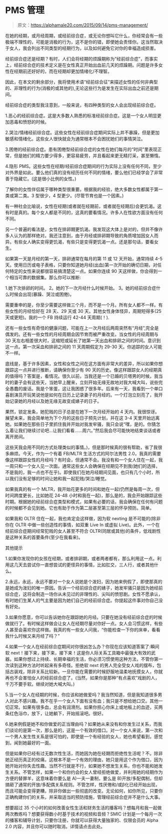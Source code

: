 # PMS 管理

> 原文：<https://alphamale20.com/2015/09/14/pms-management/>

在她的经期，或月经周期，或经前综合症，或无论你想叫它什么，你经常会有一些极端不理性的，可能是消极的行为，这不是你的错，即使她会责怪你。这当然取决于女人，我会列出不同类型的经期行为，以及如何避免它对你的幸福造成损害。

经前综合症还是经期？有时，人们会将经期的烦躁期称为“经前综合症”，而事实上，经前综合症的技术定义是在女性真正开始出血前几天的烦躁期。问题是许多女性在经期前还好好的，而在经期却更加情绪化/不理智。

因此，在本文的剩余部分，我将使用术语“经前综合征”来描述女性的任何非典型的、非理性的行为(消极的或其他的),无论这些行为是发生在实际出血之前还是期间。

经前综合症的类型我注意到，一般来说，有四种类型的女人会出现经前综合症。

1.恶心的经前综合症。这是大多数人熟悉的标准经前综合症。这是一个女人明显更加恶毒和愤怒的时候。

2.哭泣/情绪经前综合症。这些女性在经前综合症期间实际上并不暴躁，但是更加敏感和情绪化。这些女人很快就会为通常根本不会困扰她们的事情哭泣。

3.困倦的经前综合症。患有困倦型经前综合症的女性在她们每月的“时间”里表现正常，但是她们的精力要少得多，更容易疲劳，并且看起来更无精打采，甚至懒惰。

4.隐形 PMS。这些女性在经期/经前综合症期间的行为实际上没有任何不同，至少对外界是如此。要么他们真的没有经历任何不同的情绪，要么他们已经学会了非常善于隐藏它。(这是很小比例的女性。)

了解你的女性伴侣属于哪种类型很重要。根据我的经验，绝大多数女性都属于第一类或第二类。3 型很少，4 型更少。(尽管节育也是一个因素。)

有一种社会比喻说，女性在经期(或者就在经期前，或者就在经期后)会更饥渴。这有时是真的。每个女人都是不同的，这真的要看情况。许多人在性欲方面没有任何不同。

另一个普遍的看法是，女性在排卵期更饥渴。我发现这大体上是对的，但并不像许多人认为的那样绝对。我还注意到，由于月经或排卵期导致的角质增加因女人而异。有些女人确实变得更饥渴，有些只是变得更饥渴一点。还是那句话，要看女生。

如果第一天是月经的第一天，排卵通常在每月的第 11 或 12 天开始，通常持续 4-5 天。使用日历或电子表格，只要你知道她月经(出血)第一次开始的确切日期，对任何特定的女性来说都很容易搞清楚这一点。如果你连续 90 天这样做，你会得到一个相当可靠的数据集。那么你可以推断:

1.她下次排卵的时间。
2。她的下一次月经什么时候开始。
3。她的经前综合症什么时候会出现(暴躁、哭泣或困倦)。

需要重申的是，你至少需要这样做三个月，而不是一个月。所有女人都不一样。有些女性的月经恰好在 28 天、29 天或 30 天。其他女性身体怪异，周期短得多(25 天或更短)。我的一个 FB 持续运行 42-44 天周期(！).

还有一些女性有奇怪的健康问题，可能在上一次月经后两周突然有“月经”,完全是偶发的。还有一些女性的月经周期会因节育而被严重改变。当女性的月经周期与 30 天左右相差很大时，这缩短或延长了她第一天出血和排卵之间的时间。意识到这一点。第一次采血和排卵之间的 11 天周期假定为 29-30 天。你追踪的女人可能不一样。

底线是，基于许多因素，女性和女性之间在这方面有非常大的差异，所以如果你想跟踪这一点并进行推断，请确保你至少有 90 天的历史。像这样跟踪女人的经期真的值得吗？答案是，看情况。很久以前，当我还是一个已婚的贝塔男的时候，我当时的妻子会有这些天，当她早上醒来，立刻开始无缘无故地对我大喊大叫，说些完全愚蠢的废话。我是个笨蛋，这让我困惑了很多年。后来有一天，我看到一个单口喜剧演员开玩笑说他是如何在日历上记录妻子的月经的。一个灯泡立刻亮了，我开始记录她的月经以及她无缘无故变成婊子的日子。

果然，锁定发条，她犯贱的日子总是在她下一次月经开始的 4 天内。我很惊讶。展望未来，我会简单地为下个月的这些日子预先计划，并在这 3-4 天里开始远离她。如果她在那些日子里抓住我并开始对我发牢骚，我只会说“嘿，是的。你猜怎么着让我们继续讨论吧...让我们看看......周六。”然后我会尽可能快地结束谈话或者离开房间。

这些天我会用不同的方式处理类似的事情。)，但是那时候真的很有帮助，省了我很多麻烦。今天，作为一个有着 FB/MLTR 生活方式的阿尔法男性 2.0，我真的需要像这样跟踪女性的月经吗？有时会，但通常不会。我没有和一个女人住在一起，我一周只和一个女人见一次面。通常这些女人会确保在经期见不到我(她们的选择，不是我的，我一点也不在乎)。即使我们在她月经期间见面，也只有几个小时，所以我们没有足够的时间让她和我一起犯贱/哭泣/睡觉。

如果我真的有一个 MLTR，我开始花更多的时间和她在一起(仍然是每周一次，但时间跨度更长，比如她花 24-48 小时和我在一起)，那么是的，我会开始跟踪这些时期。根据她的经前综合症类型和模式，如果有必要的话，我会确保在任何有问题的时候都不会见到她。它也有助于作为第二层甚至第三层的怀孕预防。简单。

如果我和 OLTR 住在一起，我也肯定会这样做，因为软 nexting 是不可能的(除非你在 OLTR 中做一些创造性的事情，如双重 Live In 或虚拟 Live)。此外，一个在经前综合症期间经常犯贱的女人甚至不符合 OLTR(同居或其他)的条件，低戏剧性是这种关系的首要条件(至少在我看来)。

其他提示

1.如果你发现你的女孩在经期，或者排卵期，或者两者都有，那么利用这一点。利用这几天去尝试你一直想尝试的更怪异的事情，比如肛交，三人行，或者其他什么。

2.永远，永远，永远不要对一个女人说她是个泼妇，因为她来例假了，即使那真的是她成为泼妇的唯一原因。告诉一个经前综合症的婊子，她发牢骚只是因为她经前综合症，这将会制造一场你从未见过的非理性的、尖叫的愤怒剧。女性不愿承认，有时她们生某人的气主要是因为她们自己的经前综合症。你提起这件事对你自己没有好处。

3.如果你愿意，你可以告诉她你在跟踪她的月经。只要在她没有经前综合症的时候做就行了。有时候这样做会让女人在经期尽量对你好一点。女人会习惯这样，有些人甚至会喜欢你这样做。我真的有一些女人问我，“你能检查一下你的床单，看看我什么时候又来月经了吗？”

4.如果一个女人在经前综合症期间对你很凶怎么办？你现在应该知道答案了:瞬间软 next！接下来，接下来，接下来！这是你人际关系工具箱中最强大有效的武器。如果你想过上持续、长期幸福的生活，你必须习惯使用这种方法，不管你第一次读到这种方法时听起来有多奇怪。拒绝软 next 的男人完全受女人戏的摆布，包括古装戏，除非关系比较新。一旦你能在需要的时候舒服地温柔地抚摸女人，你就再也不会害怕女人的经前综合症了。(当然，如果你是那种“有点喜欢”戏剧的人，千万不要手软。继续对她大喊大叫。)

5.当一个女人在经期的时候，你应该和她做爱吗？我当然知道，但是我知道很多男人对此不感兴趣。我不在乎一个女人下面有没有血；我只是不想给她口交。其他一切正常。如果有很多血，总会有润滑剂。如果你担心你床上或地板上的血迹，买两条红色浴巾，放下，让她躺下，开始摇滚吧。很好。

6.她来例假是她不和你做爱的正当理由吗？如果她从来没有和你发生过关系，而我们谈论的是第一次，那么是的，这是一个有效的借口。对一个女人来说，第一次和一个男人发生性关系是很可怕的，即使是一个有经验的女人，她也希望看到，感觉到，闻到她最好的一面。

但是如果你已经有过无数次性生活，而她因为她在经期而拒绝性生活呢？不。除非她正经历真正的绞痛，这根本不是一个有效的理由，她只是用这个作为借口，因为她开始对你失去性趣。当然不行就是不行，如果她不想发生关系，你也不能和她发生关系。不管怎样，如果一个和你约会的女人曾经拒绝做爱，并利用她的经期作为方便的替罪羊，这意味着你要么是 A)一夫一妻制，要么是 B)开放/多配偶制，但却搞砸了通常的开放/多配偶关系规则。不管怎样，性厌倦和/或β化已经开始出现，而且可能会变得更糟，除非你做出一些彻底的改变。无论如何，如你所见，只要你正确构建你们的关系，并采取适当的预防措施，管理经前综合症并不是什么大事。

想要超过 35 个小时的如何改善女性生活和财务生活的播客吗？想每月和我一起做两次教练吗？想要获得数小时基于技术的视频和音频？SMIC 计划是一个每月一次的播客和辅导计划，只要你注册，你就可以获得大量独家的、仅限会员的 Alpha 2.0 内容，并且你可以随时取消。详情请点击此处。